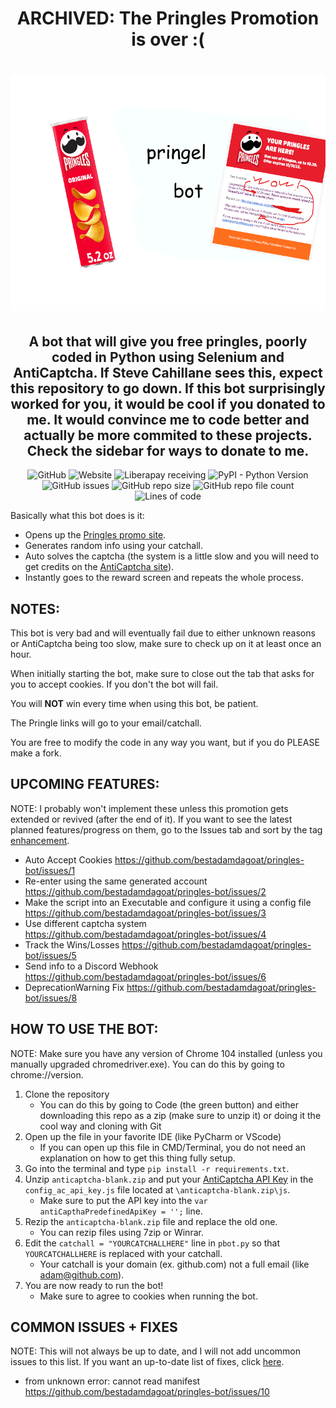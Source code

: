 <div align="center">

# ARCHIVED: The Pringles Promotion is over :(

# ![Pringles Bot Logo](https://github.com/bestadamdagoat/pringles-bot/blob/main/pringlebot.png?raw=true)

## A bot that will give you free pringles, poorly coded in Python using Selenium and AntiCaptcha. If Steve Cahillane sees this, expect this repository to go down. If this bot surprisingly worked for you, it would be cool if you donated to me. It would convince me to code better and actually be more commited to these projects. Check the sidebar for ways to donate to me.
<img alt="GitHub" src="https://img.shields.io/github/license/bestadamdagoat/pringles-bot"> ![Website](https://img.shields.io/website?label=pringles%20site&url=https%3A%2F%2Fpringlessweepstakes.com) ![Liberapay receiving](https://img.shields.io/liberapay/receives/bestadam?label=receiving%20on%20liberapay) ![PyPI - Python Version](https://img.shields.io/pypi/pyversions/selenium) ![GitHub issues](https://img.shields.io/github/issues/bestadamdagoat/pringles-bot) ![GitHub repo size](https://img.shields.io/github/repo-size/bestadamdagoat/pringles-bot) ![GitHub repo file count](https://img.shields.io/github/directory-file-count/bestadamdagoat/pringles-bot) ![Lines of code](https://img.shields.io/tokei/lines/github/bestadamdagoat/pringles-bot)
</div>

Basically what this bot does is it:
- Opens up the [Pringles promo site](https://pringlessweepstakes.com).
- Generates random info using your catchall.
- Auto solves the captcha (the system is a little slow and you will need to get credits on the [AntiCaptcha site](http://getcaptchasolution.com/wfgri4goqd)).
- Instantly goes to the reward screen and repeats the whole process.

## NOTES: 
This bot is very bad and will eventually fail due to either unknown reasons or AntiCaptcha being too slow, make sure to check up on it at least once an hour.

When initially starting the bot, make sure to close out the tab that asks for you to accept cookies. If you don't the bot will fail.

You will **NOT** win every time when using this bot, be patient.

The Pringle links will go to your email/catchall.

You are free to modify the code in any way you want, but if you do PLEASE make a fork.

## UPCOMING FEATURES:
NOTE: I probably won't implement these unless this promotion gets extended or revived (after the end of it). If you want to see the latest planned features/progress on them, go to the Issues tab and sort by the tag [enhancement](https://github.com/bestadamdagoat/pringles-bot/labels/enhancement). 

- Auto Accept Cookies https://github.com/bestadamdagoat/pringles-bot/issues/1
- Re-enter using the same generated account https://github.com/bestadamdagoat/pringles-bot/issues/2
- Make the script into an Executable and configure it using a config file https://github.com/bestadamdagoat/pringles-bot/issues/3
- Use different captcha system https://github.com/bestadamdagoat/pringles-bot/issues/4
- Track the Wins/Losses https://github.com/bestadamdagoat/pringles-bot/issues/5
- Send info to a Discord Webhook https://github.com/bestadamdagoat/pringles-bot/issues/6
- DeprecationWarning Fix https://github.com/bestadamdagoat/pringles-bot/issues/8

## HOW TO USE THE BOT:
NOTE: Make sure you have any version of Chrome 104 installed (unless you manually upgraded chromedriver.exe). You can do this by going to chrome://version.
1. Clone the repository
     - You can do this by going to Code (the green button) and either downloading this repo as a zip (make sure to unzip it) or doing it the cool way and cloning with Git
2. Open up the file in your favorite IDE (like PyCharm or VScode)
     - If you can open up this file in CMD/Terminal, you do not need an explanation on how to get this thing fully setup.
3. Go into the terminal and type `pip install -r requirements.txt`.
4. Unzip `anticaptcha-blank.zip` and put your [AntiCaptcha API Key](http://getcaptchasolution.com/wfgri4goqd) in the `config_ac_api_key.js` file located at `\anticaptcha-blank.zip\js`.
     - Make sure to put the API key into the `var antiCapthaPredefinedApiKey = '';` line.
5. Rezip the `anticaptcha-blank.zip` file and replace the old one.
     - You can rezip files using 7zip or Winrar.
6. Edit the `catchall = "YOURCATCHALLHERE"` line in `pbot.py` so that `YOURCATCHALLHERE` is replaced with your catchall.
     - Your catchall is your domain (ex. github.com) not a full email (like adam@github.com).
7. You are now ready to run the bot!
     - Make sure to agree to cookies when running the bot.

## COMMON ISSUES + FIXES
NOTE: This will not always be up to date, and I will not add uncommon issues to this list. If you want an up-to-date list of fixes, click [here](https://github.com/bestadamdagoat/pringles-bot/issues?q=is%3Aissue+is%3Aclosed).

- from unknown error: cannot read manifest https://github.com/bestadamdagoat/pringles-bot/issues/10
